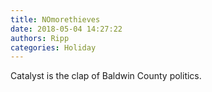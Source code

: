 ```yaml
---
title: NOmorethieves
date: 2018-05-04 14:27:22
authors: Ripp
categories: Holiday
---
```


 Catalyst is the clap of Baldwin County politics.